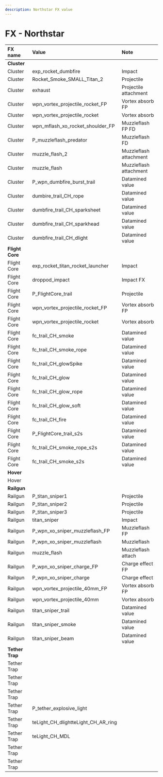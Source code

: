 ```yaml
---
description: Northstar FX value
---
```


# FX - Northstar



| FX name | Value | Note |
| :--- | :--- | :--- |
| **Cluster** |  |  |
| Cluster | exp\_rocket\_dumbfire | Impact |
| Cluster | Rocket\_Smoke\_SMALL\_Titan\_2 | Projectile |
| Cluster | exhaust | Projectile attachment |
| Cluster | wpn\_vortex\_projectile\_rocket\_FP | Vortex absorb FP |
| Cluster | wpn\_vortex\_projectile\_rocket | Vortex absorb |
| Cluster | wpn\_mflash\_xo\_rocket\_shoulder\_FP | Muzzleflash FP FD |
| Cluster | P\_muzzleflash\_predator | Muzzleflash FD |
| Cluster | muzzle\_flash\_2 | Muzzleflash attachment |
| Cluster | muzzle\_flash | Muzzleflash attachment |
| Cluster | P\_wpn\_dumbfire\_burst\_trail | Datamined value |
| Cluster | dumbire\_trail\_CH\_rope | Datamined value |
| Cluster | dumbfire\_trail\_CH\_sparksheet | Datamined value |
| Cluster | dumbfire\_trail\_CH\_sparkhead | Datamined value |
| Cluster | dumbfire\_trail\_CH\_dlight | Datamined value |
| **Flight Core** |  |  |
| Flight Core | exp\_rocket\_titan\_rocket\_launcher | Impact |
| Flight Core | droppod\_impact | Impact FX |
| Flight Core | P\_FlightCore\_trail | Projectile |
| Flight Core | wpn\_vortex\_projectile\_rocket\_FP | Vortex absorb FP |
| Flight Core | wpn\_vortex\_projectile\_rocket | Vortex absorb |
| Flight Core | fc\_trail\_CH\_smoke | Datamined value |
| Flight Core | fc\_trail\_CH\_smoke\_rope | Datamined value |
| Flight Core | fc\_trail\_CH\_glowSpike | Datamined value |
| Flight Core | fc\_trail\_CH\_glow | Datamined value |
| Flight Core | fc\_trail\_CH\_glow\_rope | Datamined value |
| Flight Core | fc\_trail\_CH\_glow\_soft | Datamined value |
| Flight Core | fc\_trail\_CH\_fire | Datamined value |
| Flight Core | P\_FlightCore\_trail\_s2s | Datamined value |
| Flight Core | fc\_trail\_CH\_smoke\_rope\_s2s | Datamined value |
| Flight Core | fc\_trail\_CH\_smoke\_s2s | Datamined value |
| **Hover** |  |  |
| Hover |  |  |
| **Railgun** |  |  |
| Railgun | P\_titan\_sniper1 | Projectile |
| Railgun | P\_titan\_sniper2 | Projectile |
| Railgun | P\_titan\_sniper3 | Projectile |
| Railgun | titan\_sniper | Impact |
| Railgun | P\_wpn\_xo\_sniper\_muzzleflash\_FP | Muzzleflash FP |
| Railgun | P\_wpn\_xo\_sniper\_muzzleflash | Muzzleflash |
| Railgun | muzzle\_flash | Muzzleflash attach |
| Railgun | P\_wpn\_xo\_sniper\_charge\_FP | Charge effect FP |
| Railgun | P\_wpn\_xo\_sniper\_charge | Charge effect |
| Railgun | wpn\_vortex\_projectile\_40mm\_FP | Vortex absorb FP |
| Railgun | wpn\_vortex\_projectile\_40mm | Vortex absorb |
| Railgun | titan\_sniper\_trail | Datamined value |
| Railgun | titan\_sniper\_smoke | Datamined value |
| Railgun | titan\_sniper\_beam | Datamined value |
| **Tether Trap** |  |  |
| Tether Trap |  |  |
| Tether Trap |  |  |
| Tether Trap |  |  |
| Tether Trap | P\_tether\_explosive\_light |  |
| Tether Trap | teLight\_CH\_dlightteLight\_CH\_AR\_ring |  |
| Tether Trap | teLight\_CH\_MDL |  |
| Tether Trap |  |  |
| Tether Trap |  |  |

